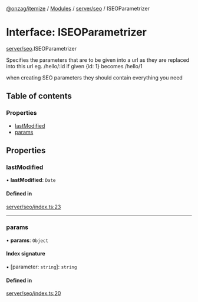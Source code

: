 [@onzag/itemize](../README.md) / [Modules](../modules.md) / [server/seo](../modules/server_seo.md) / ISEOParametrizer

# Interface: ISEOParametrizer

[server/seo](../modules/server_seo.md).ISEOParametrizer

Specifies the parameters that are to be given
into a url as they are replaced into this
url eg. /hello/:id if given {id: 1} becomes /hello/1

when creating SEO parameters they should contain
everything you need

## Table of contents

### Properties

- [lastModified](server_seo.ISEOParametrizer.md#lastmodified)
- [params](server_seo.ISEOParametrizer.md#params)

## Properties

### lastModified

• **lastModified**: `Date`

#### Defined in

[server/seo/index.ts:23](https://github.com/onzag/itemize/blob/a24376ed/server/seo/index.ts#L23)

___

### params

• **params**: `Object`

#### Index signature

▪ [parameter: `string`]: `string`

#### Defined in

[server/seo/index.ts:20](https://github.com/onzag/itemize/blob/a24376ed/server/seo/index.ts#L20)
